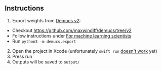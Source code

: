 ## Instructions

1. Export weights from [Demucs v2](https://github.com/facebookresearch/demucs/tree/v2):
  - Checkout https://github.com/maxwindiff/demucs/tree/v2
  - Follow instructions under [For machine learning scientists](https://github.com/maxwindiff/demucs/tree/v2?tab=readme-ov-file#for-machine-learning-scientists)
  - Run `python3 -m demucs.export`
2. Open the project in Xcode (unfortunately `swift run` [doesn't work](https://github.com/ml-explore/mlx-swift?tab=readme-ov-file#swiftpm) yet)
3. Press run
4. Outputs will be saved to `output/`
